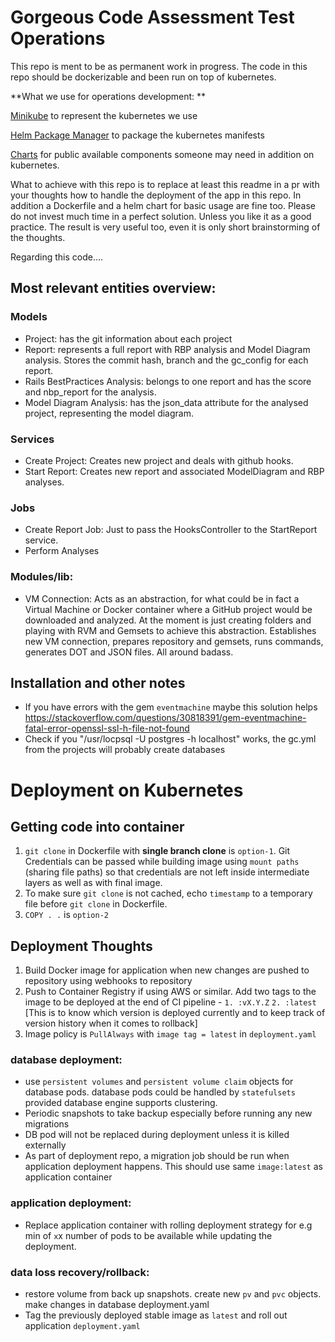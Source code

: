 Gorgeous Code Assessment Test Operations
=======
This repo is ment to be as permanent work in progress.
The code in this repo should be dockerizable and been run on top of
kubernetes.

**What we use for operations development:
**

[Minikube](https://github.com/kubernetes/minikube) to represent the kubernetes we use

[Helm Package Manager](https://github.com/kubernetes/helm) to package the kubernetes manifests

[Charts](https://github.com/kubernetes/charts) for public available components someone may need in addition on kubernetes.

What to achieve with this repo is to replace at least this readme in a pr with your thoughts how to handle the deployment of the app
in this repo. In addition a Dockerfile and a helm chart for basic usage are fine too.
Please do not invest much time in a perfect solution. Unless you like it as a good practice.
The result is very useful too, even it is only short brainstorming of the thoughts.


Regarding this code....


## Most relevant entities overview:

### Models
* Project: has the git information about each project
* Report: represents a full report with RBP analysis and Model Diagram analysis. Stores the commit hash, branch and the gc_config for each report.
* Rails BestPractices Analysis: belongs to one report and has the score and nbp_report for the analysis.
* Model Diagram Analysis: has the json_data attribute for the analysed project, representing the model diagram.

### Services
* Create Project: Creates new project and deals with github hooks.
* Start Report: Creates new report and associated ModelDiagram and RBP analyses.

### Jobs
* Create Report Job: Just to pass the HooksController to the StartReport service.
* Perform Analyses

### Modules/lib:
* VM Connection: Acts as an abstraction, for what could be in fact a Virtual Machine or Docker container where a GitHub project would be downloaded and analyzed. At the moment is just creating folders and playing with RVM and Gemsets to achieve this abstraction. Establishes new VM connection, prepares repository and gemsets, runs commands, generates DOT and JSON files. All around badass.

## Installation and other notes
* If you have errors with the gem `eventmachine` maybe this solution helps <https://stackoverflow.com/questions/30818391/gem-eventmachine-fatal-error-openssl-ssl-h-file-not-found>
* Check if you "/usr/locpsql -U postgres -h localhost" works, the gc.yml from the projects will probably create databases

# Deployment on Kubernetes

## Getting code into container
1. `git clone` in Dockerfile with **single branch clone** is `option-1`. Git Credentials can be passed while building image using `mount paths` (sharing file paths) so that credentials are not left inside intermediate layers as well as with final image.
2. To make sure `git clone` is not cached, echo `timestamp` to a temporary file before `git clone` in Dockerfile.
3. `COPY . .` is `option-2`

## Deployment Thoughts
1. Build Docker image for application when new changes are pushed to repository using webhooks to repository
2. Push to Container Registry if using AWS or similar. Add two tags to the image to be deployed at the end of CI pipeline - `1. :vX.Y.Z` `2. :latest`
[This is to know which version is deployed currently and to keep track of version history when it comes to rollback]
3. Image policy is `PullAlways` with `image tag = latest` in `deployment.yaml`


### database deployment:
- use `persistent volumes` and `persistent volume claim` objects for database pods. database pods could be handled by `statefulsets` provided database engine supports clustering.
- Periodic snapshots to take backup especially before running any new migrations
- DB pod will not be replaced during deployment unless it is killed externally
- As part of deployment repo, a migration job should be run when application deployment happens. This should use same `image:latest` as application container

### application deployment:
- Replace application container with rolling deployment strategy for e.g min of `x`x number of pods to be available while updating the deployment.

### data loss recovery/rollback:
- restore volume from back up snapshots. create new `pv` and `pvc` objects. make changes in database deployment.yaml
- Tag the previously deployed stable image as `latest` and roll out application `deployment.yaml`